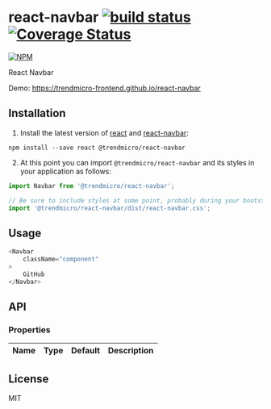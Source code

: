 # react-navbar [![build status](https://travis-ci.org/trendmicro-frontend/react-navbar.svg?branch=master)](https://travis-ci.org/trendmicro-frontend/react-navbar) [![Coverage Status](https://coveralls.io/repos/github/trendmicro-frontend/react-navbar/badge.svg?branch=master)](https://coveralls.io/github/trendmicro-frontend/react-navbar?branch=master)

[![NPM](https://nodei.co/npm/@trendmicro/react-navbar.png?downloads=true&stars=true)](https://nodei.co/npm/@trendmicro/react-navbar/)

React Navbar

Demo: https://trendmicro-frontend.github.io/react-navbar

## Installation

1. Install the latest version of [react](https://github.com/facebook/react) and [react-navbar](https://github.com/trendmicro-frontend/react-navbar):

  ```
  npm install --save react @trendmicro/react-navbar
  ```

2. At this point you can import `@trendmicro/react-navbar` and its styles in your application as follows:

  ```js
  import Navbar from '@trendmicro/react-navbar';

  // Be sure to include styles at some point, probably during your bootstraping
  import '@trendmicro/react-navbar/dist/react-navbar.css';
  ```

## Usage

```js
<Navbar
    className="component"
>
    GitHub
</Navbar>
```


## API

### Properties

Name | Type | Default | Description 
:--- | :--- | :------ | :----------

## License

MIT
